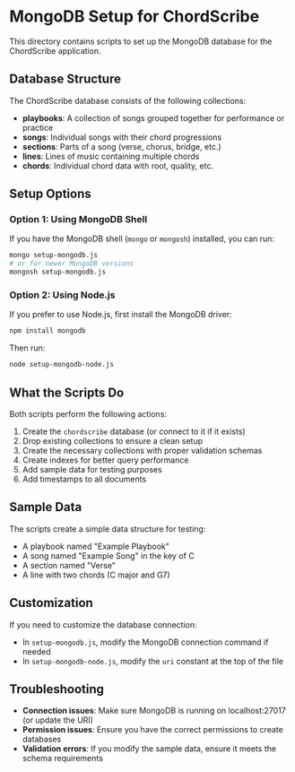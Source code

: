 # MongoDB Setup for ChordScribe

This directory contains scripts to set up the MongoDB database for the ChordScribe application.

## Database Structure

The ChordScribe database consists of the following collections:

- **playbooks**: A collection of songs grouped together for performance or practice
- **songs**: Individual songs with their chord progressions
- **sections**: Parts of a song (verse, chorus, bridge, etc.)
- **lines**: Lines of music containing multiple chords
- **chords**: Individual chord data with root, quality, etc.

## Setup Options

### Option 1: Using MongoDB Shell

If you have the MongoDB shell (`mongo` or `mongosh`) installed, you can run:

```bash
mongo setup-mongodb.js
# or for newer MongoDB versions
mongosh setup-mongodb.js
```

### Option 2: Using Node.js

If you prefer to use Node.js, first install the MongoDB driver:

```bash
npm install mongodb
```

Then run:

```bash
node setup-mongodb-node.js
```

## What the Scripts Do

Both scripts perform the following actions:

1. Create the `chordscribe` database (or connect to it if it exists)
2. Drop existing collections to ensure a clean setup
3. Create the necessary collections with proper validation schemas
4. Create indexes for better query performance
5. Add sample data for testing purposes
6. Add timestamps to all documents

## Sample Data

The scripts create a simple data structure for testing:

- A playbook named "Example Playbook"
- A song named "Example Song" in the key of C
- A section named "Verse"
- A line with two chords (C major and G7)

## Customization

If you need to customize the database connection:

- In `setup-mongodb.js`, modify the MongoDB connection command if needed
- In `setup-mongodb-node.js`, modify the `uri` constant at the top of the file

## Troubleshooting

- **Connection issues**: Make sure MongoDB is running on localhost:27017 (or update the URI)
- **Permission issues**: Ensure you have the correct permissions to create databases
- **Validation errors**: If you modify the sample data, ensure it meets the schema requirements 